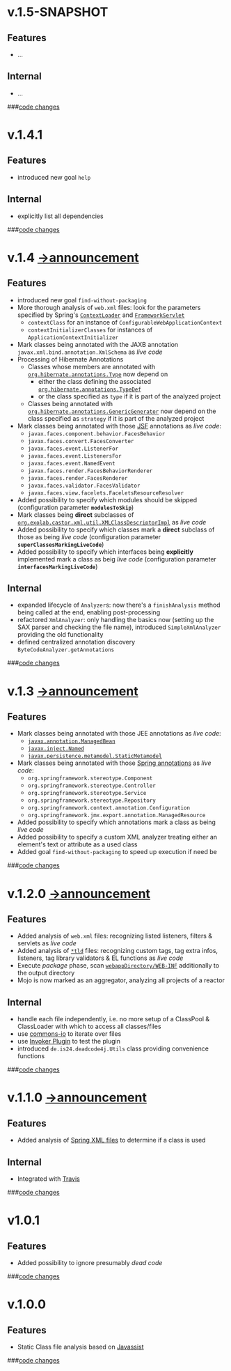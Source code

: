 # v.1.5-SNAPSHOT
## Features
* ...

## Internal
* ...

###[code changes](https://github.com/ImmobilienScout24/deadcode4j/compare/deadcode4j-maven-plugin-1.4.1...master)

# v.1.4.1
## Features
* introduced new goal `help`

## Internal
* explicitly list all dependencies

###[code changes](https://github.com/ImmobilienScout24/deadcode4j/compare/deadcode4j-maven-plugin-1.4...deadcode4j-maven-plugin-1.4.1)

# v.1.4 [&rarr;announcement](http://sebastiankirsch.blogspot.com/2013/11/deadcode4j-v14-released.html)
## Features
* introduced new goal `find-without-packaging`
* More thorough analysis of `web.xml` files: look for the parameters specified by Spring's [`ContextLoader`](http://docs.spring.io/spring/docs/3.2.x/javadoc-api/org/springframework/web/context/ContextLoader.html) and [`FrameworkServlet`](http://docs.spring.io/spring/docs/3.2.x/javadoc-api/org/springframework/web/servlet/FrameworkServlet.html)
    * `contextClass` for an instance of `ConfigurableWebApplicationContext`
    * `contextInitializerClasses` for instances of `ApplicationContextInitializer`
* Mark classes being annotated with the JAXB annotation `javax.xml.bind.annotation.XmlSchema` as _live code_
* Processing of Hibernate Annotations
    * Classes whose members are annotated with [`org.hibernate.annotations.Type`](http://docs.jboss.org/hibernate/annotations/3.5/api/org/hibernate/annotations/Type.html) now depend on
        * either the class defining the associated [`org.hibernate.annotations.TypeDef`](http://docs.jboss.org/hibernate/annotations/3.5/api/org/hibernate/annotations/TypeDef.html)
        * or the class specified as `type` if it is part of the analyzed project
    * Classes being annotated with [`org.hibernate.annotations.GenericGenerator`](http://docs.jboss.org/hibernate/annotations/3.5/api/org/hibernate/annotations/GenericGenerator.html) now depend on the class specified as `strategy` if it is part of the analyzed project
* Mark classes being annotated with those [JSF](https://javaserverfaces.java.net/) annotations as _live code_:
    * `javax.faces.component.behavior.FacesBehavior`
    * `javax.faces.convert.FacesConverter`
    * `javax.faces.event.ListenerFor`
    * `javax.faces.event.ListenersFor`
    * `javax.faces.event.NamedEvent`
    * `javax.faces.render.FacesBehaviorRenderer`
    * `javax.faces.render.FacesRenderer`
    * `javax.faces.validator.FacesValidator`
    * `javax.faces.view.facelets.FaceletsResourceResolver`
* Added possibility to specify which modules should be skipped (configuration parameter __`modulesToSkip`__)
* Mark classes being __direct__ subclasses of [`org.exolab.castor.xml.util.XMLClassDescriptorImpl`](http://castor.codehaus.org/) as _live code_
* Added possibility to specify which classes mark a __direct__ subclass of those as being _live code_  (configuration parameter __`superClassesMarkingLiveCode`__)
* Added possibility to specify which interfaces being __explicitly__ implemented mark a class as beig _live code_ (configuration parameter __`interfacesMarkingLiveCode`__)

## Internal
* expanded lifecycle of `Analyzer`s: now there's a `finishAnalysis` method being called at the end, enabling post-processing
* refactored `XmlAnalyzer`: only handling the basics now (setting up the SAX parser and checking the file name), introduced `SimpleXmlAnalyzer` providing the old functionality
* defined centralized annotation discovery `ByteCodeAnalyzer.getAnnotations`

###[code changes](https://github.com/ImmobilienScout24/deadcode4j/compare/deadcode4j-maven-plugin-1.3...deadcode4j-maven-plugin-1.4)

# v.1.3 [&rarr;announcement](http://sebastiankirsch.blogspot.com/2013/10/deadcode4j-v13-released.html)
## Features
* Mark classes being annotated with those JEE annotations as _live code_:
    * [`javax.annotation.ManagedBean`](http://docs.oracle.com/javaee/6/api/javax/annotation/ManagedBean.html)
    * [`javax.inject.Named`](http://docs.oracle.com/javaee/6/api/javax/inject/Named.html)
    * [`javax.persistence.metamodel.StaticMetamodel`](http://docs.oracle.com/javaee/6/api/javax/persistence/metamodel/StaticMetamodel.html)
* Mark classes being annotated with those [Spring annotations](http://docs.spring.io/spring/docs/3.2.4.RELEASE/spring-framework-reference/html/beans.html#beans-stereotype-annotations) as _live code_:
    * `org.springframework.stereotype.Component`
    * `org.springframework.stereotype.Controller`
    * `org.springframework.stereotype.Service`
    * `org.springframework.stereotype.Repository`
    * `org.springframework.context.annotation.Configuration`
    * `org.springframework.jmx.export.annotation.ManagedResource`
* Added possibility to specify which annotations mark a class as being _live code_
* Added possibility to specify a custom XML analyzer treating either an element's text or attribute as a used class
* Added goal `find-without-packaging` to speed up execution if need be

###[code changes](https://github.com/ImmobilienScout24/deadcode4j/compare/deadcode4j-maven-plugin-1.2.0...deadcode4j-maven-plugin-1.3)

# v.1.2.0 [&rarr;announcement](http://sebastiankirsch.blogspot.com/2013/10/deadcode4j-v120-released.html)
## Features
* Added analysis of `web.xml` files: recognizing listed listeners, filters & servlets as _live code_
* Added analysis of [`*tld`](http://docs.oracle.com/javaee/5/tutorial/doc/bnamu.html) files: recognizing custom tags, tag extra infos, listeners, tag library validators & EL functions as _live code_
* Execute _package_ phase, scan [`webappDirectory/WEB-INF`](http://maven.apache.org/plugins/maven-war-plugin/exploded-mojo.html#webappDirectory) additionally to the output directory
* Mojo is now marked as an aggregator, analyzing all projects of a reactor

## Internal
* handle each file independently, i.e. no more setup of a ClassPool & ClassLoader with which to access all classes/files
* use [commons-io](http://commons.apache.org/io/) to iterate over files
* use [Invoker Plugin](http://maven.apache.org/plugins/maven-invoker-plugin/) to test the plugin
* introduced `de.is24.deadcode4j.Utils` class providing convenience functions

###[code changes](https://github.com/ImmobilienScout24/deadcode4j/compare/deadcode4j-maven-plugin-1.1.0...deadcode4j-maven-plugin-1.2.0)

# v.1.1.0 [&rarr;announcement](http://sebastiankirsch.blogspot.com/2013/10/introducing-dedcode4j.html)
## Features
* Added analysis of [Spring XML files](http://docs.spring.io/spring/docs/3.2.4.RELEASE/spring-framework-reference/html/beans.html#beans-factory-instantiation) to determine if a class is used

## Internal
* Integrated with [Travis](https://travis-ci.org/ImmobilienScout24/deadcode4j)

###[code changes](https://github.com/ImmobilienScout24/deadcode4j/compare/deadcode4j-maven-plugin-1.0.1...deadcode4j-maven-plugin-1.1.0)

# v1.0.1
## Features
* Added possibility to ignore presumably _dead code_

###[code changes](https://github.com/ImmobilienScout24/deadcode4j/compare/deadcode-maven-plugin-1.0.0...deadcode4j-maven-plugin-1.0.1)

# v.1.0.0
## Features
* Static Class file analysis based on [Javassist](http://www.jboss.org/javassist/)

###[code changes](https://github.com/ImmobilienScout24/deadcode4j/compare/1bf976e7d67d9fa5f142022e6a56bb0d5ab0...deadcode-maven-plugin-1.0.0)
